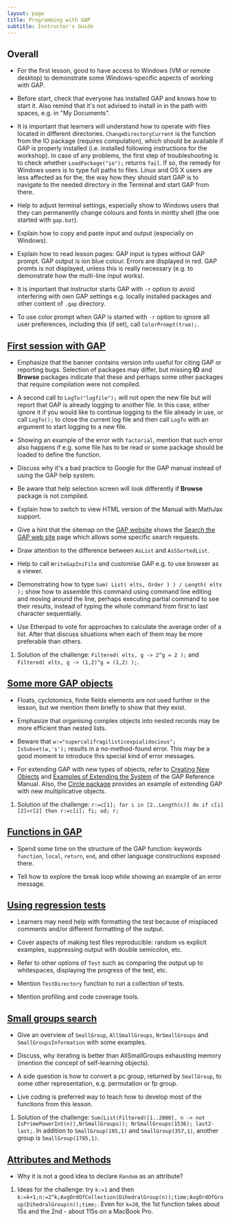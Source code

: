 ```yaml
---
layout: page
title: Programming with GAP
subtitle: Instructor's Guide
---
```

## Overall

* For the first lesson, good to have access to Windows (VM or remote desktop) to
demonstrate some Windows-specific aspects of working with GAP.

* Before start, check that everyone has installed GAP and knows how to start it.
Also remind that it's not advised to install in in the path with spaces, e.g. in
"My Documents".

* It is important that learners will understand how to operate with files
located in different directories. `ChangeDirectoryCurrent` is the function
from the IO package (requires compulation), which should be available if
GAP is properly installed (i.e. installed following instructions for the
workshop). In case of any problems, the first step of troubleshooting is
to check whether `LoadPackage("io");` returns `fail`. If so, the remedy
for Windows users is to type full paths to files. Linux and OS X users
are less affected as for the, the way how they should start GAP is to
navigate to the needed directory in the Terminal and start GAP from there.

* Help to adjust terminal settings, especially show to Windows users that they
can permanently change colours and fonts in mintty shell (the one started with
`gap.bat`).

* Explain how to copy and paste input and output (especially on Windows).

* Explain how to read lesson pages: GAP input is types without GAP prompt.
GAP output is ion blue colour. Errors are displayed in red. GAP promts is
not displayed, unless this is really necessary (e.g. to demonstrate how the
multi-line input works).

* It is important that instructor starts GAP with `-r` option to avoid
interfering with own GAP settings e.g. locally installed packages and
other content of `.gap` directory.

* To use color prompt when GAP is started with `-r` option to ignore all user
preferences, including this (if set), call `ColorPrompt(true);`.

## [First session with GAP](01-command-line.html)

* Emphasize that the banner contains version info useful for citing GAP or
reporting bugs. Selection of packages may differ, but missing **IO** and
**Browse** packages indicate that these and perhaps some other packages
that require compilation were not compiled.

* A second call to `LogTo("logfile");` will not open the new file but will report
that GAP is already logging to another file. In this case, either ignore it if
you would like to continue logging to the file already in use, or call `LogTo();`
to close the current log file and then call `LogTo` with an argument to start
logging to a new file.

* Showing an example of the error with `factorial`, mention that such error
also happens if e.g. some file has to be read or some package should be loaded
to define the function.

* Discuss why it's a bad practice to Google for the GAP manual instead of
using the GAP help system.

* Be aware that help selection screen will look differently if **Browse**
package is not compiled.

* Explain how to switch to view HTML version of the Manual with MathJax support.

* Give a hint that the sitemap on the [GAP website](http://www.gap-system.org)
shows the [Search the GAP web site](http://www.gap-system.org/search.html) page
which allows some specific search requests.

* Draw attention to the difference between `AsList` and `AsSSortedList`.

* Help to call `WriteGapIniFile` and customise GAP e.g. to use browser as a
viewer.

* Demonstrating how to type `Sum( List( elts, Order ) ) / Length( elts );`
show how to assemble this command using command line editing and moving
around the line, perhaps executing partial command to see their results,
instead of typing the whole command from first to last character sequentially.

* Use Etherpad to vote for approaches to calculate the average order of a list.
After that discuss situations when each of them may be more preferable than others.

1.  Solution of the challenge: `Filtered( elts, g -> 2^g = 2 );` and `Filtered( elts, g -> (1,2)^g = (1,2) );`.


## [Some more GAP objects](02-some-objects.html)

* Floats, cyclotomics, finite fields elements are not used further in the
lesson, but we mention them briefly to show that they exist.

* Emphasize that organising complex objects into nested records may
be more efficient than nested lists.

* Beware that `w:="supercalifragilisticexpialidocious"; IsSubset(w,'s');`
results in a no-method-found error. This may be a good moment to introduce
this special kind of error messages.

* For extending GAP with new types of objects, refer to
[Creating New Objects](http://www.gap-system.org/Manuals/doc/ref/chap79.html)
and [Examples of Extending the System](http://www.gap-system.org/Manuals/doc/ref/chap80.html)
of the GAP Reference Manual.
Also, the [Circle package](http://www.gap-system.org/Packages/circle.html)
provides an example of extending GAP with new multiplicative objects.

1.  Solution of the challenge: `r:=c[1]; for i in [2..Length(c)] do if c[i][2]>r[2] then r:=c[i]; fi; od; r;`


## [Functions in GAP](03-func.html)

* Spend some time on the structure of the GAP function: keywords `function`,
`local`, `return`, `end`, and other language constructions exposed there.

* Tell how to explore the break loop while showing an example of an error
message.


## [Using regression tests](04-testing.html)

* Learners may need help with formatting the test because of misplaced comments
and/or different formatting of the output.

* Cover aspects of making test files reproducible: random vs explicit examples,
suppressing output with double semicolon, etc.

* Refer to other options of `Test` such as comparing the output up to
whitespaces, displaying the progress of the test, etc.

* Mention `TestDirectory` function to run a collection of tests.

* Mention profiling and code coverage tools.


## [Small groups search](05-small-groups.html)

* Give an overview of `SmallGroup`, `AllSmallGroups`, `NrSmallGroups` and
`SmallGroupsInformation` with some examples.

* Discuss, why iterating is better than AllSmallGroups exhausting memory
  (mention the concept of self-learning objects).

* A side question is how to convert a pc group, returned by `SmallGroup`, to
some other representation, e.g. permutation or fp group.

* Live coding is preferred way to teach how to develop most of the functions
from this lesson.


1.  Solution of the challenge: `Sum(List(Filtered([1..2000], n -> not IsPrimePowerInt(n)),NrSmallGroups)); NrSmallGroups(1536); last2-last;`. In addition to `SmallGroup(105,1)` and
`SmallGroup(357,1)`, another group is `SmallGroup(1785,1)`.

## [Attributes and Methods](06-attributes.html)

* Why it is not a good idea to declare `Random` as an attribute?

1.  Ideas for the challenge: try `k:=1` and then `k:=k+1;n:=2^k;AvgOrdOfCollection(DihedralGroup(n));time;AvgOrdOfGroup(DihedralGroup(n));time;`.
Even for `k=20`, the 1st function takes about 15s and the 2nd - about 115s on a MacBook Pro.
